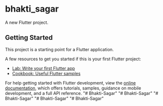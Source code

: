 # bhakti_sagar

A new Flutter project.

## Getting Started

This project is a starting point for a Flutter application.

A few resources to get you started if this is your first Flutter project:

- [Lab: Write your first Flutter app](https://docs.flutter.dev/get-started/codelab)
- [Cookbook: Useful Flutter samples](https://docs.flutter.dev/cookbook)

For help getting started with Flutter development, view the
[online documentation](https://docs.flutter.dev/), which offers tutorials,
samples, guidance on mobile development, and a full API reference.
"# Bhakti-Sagar" 
"# Bhakti-Sagar" 
"# Bhakti-Sagar" 
"# Bhakti-Sagar" 
"# Bhakti-Sagar" 
